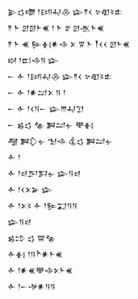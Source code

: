 <div class='block'>
<div class='line'>𒉌𒌓𒈩 𒁹𒅀𒄷𒁲 𒇽𒈫𒌋 𒆳𒊏𒂟𒉺</div>
<div class='line'>𒈫 𒈨 𒇻𒇇𒈨𒌍 𒁹 𒈨 𒐐 𒇻𒍚𒈨𒌍</div>
<div class='line'>𒈫 𒈨 𒌍 𒌉𒈬𒀭𒈾 𒉽 𒐊 𒈨 𒐕𒌋𒌋 𒇻𒈨𒌍</div>
<div class='line'>𒊭 𒁹𒆗𒈾𒀀 𒇽</div>
<div class='line'>𒀸 𒅆 𒁹𒅀𒄷𒁲 𒇽𒈫𒌋 𒆳𒊏𒂟𒉺</div>
<div class='line'>𒀸 𒅆 𒁹𒀭𒁺𒉽 𒀀 𒁹</div>
<div class='line'>𒀸 𒅆 𒁹𒌋𒀀𒀸 𒇽𒐈𒄷𒋛</div>
<div class='line'>𒀸 𒌗𒌓 𒆚 𒀉𒁺𒉡 𒋧𒈬</div>
<div class='line'>𒆷 𒀉𒁷𒉡 𒈠𒈾 𒆬𒌓 𒀉𒁺𒉡</div>
<div class='line'>𒅆 𒁹</div>
<div class='line'>𒅆 𒁹𒁀𒂅𒁕𒉡 𒇽𒀀𒁀</div>
<div class='line'>𒅆 𒁹𒌋𒉽𒅕 𒇽</div>
<div class='line'>𒅆 𒁹𒉽𒂟 𒅆 𒁹𒌉𒍑𒀀𒀀</div>
<div class='line'>𒇽𒀀𒁀</div>
<div class='line'>𒌗𒄞 𒌓 𒐌𒆚</div>
<div class='line'>𒅆𒈬 𒁹𒀀𒋻𒀭𒈨𒌍</div>
<div class='line'>𒅆 𒁹𒀭𒌍𒋧𒈾𒉽𒈨𒌍</div>
<div class='line'>𒅆 𒁹𒀸𒋩𒀭𒀀𒀀</div>
</div>